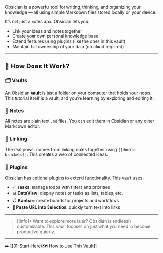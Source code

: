 Obsidian is a powerful tool for writing, thinking, and organizing your knowledge — all using simple Markdown files stored locally on your device.

It’s not just a notes app. Obsidian lets you:
- Link your ideas and notes together
- Create your own personal knowledge base
- Extend features using plugins (like the ones in this vault)
- Maintain full ownership of your data (no cloud required)

---

## 🧱 How Does It Work?

### 🗂 Vaults
An Obsidian **vault** is just a folder on your computer that holds your notes. This tutorial itself is a vault, and you’re learning by exploring and editing it.

### 📝 Notes
All notes are plain text `.md` files. You can edit them in Obsidian or any other Markdown editor.

### 🔗 Linking
The real power comes from linking notes together using `[[double brackets]]`. This creates a web of connected ideas.

### 🧩 Plugins
Obsidian has optional plugins to extend functionality. This vault uses:
- ✅ **Tasks**: manage todos with filters and priorities
- 📊 **DataView**: display notes or tasks as lists, tables, etc.
- 📋 **Kanban**: create boards for projects and workflows
- 🔗 **Paste URL into Selection**: quickly turn text into links

---

> [!info]+ Want to explore more later?
> Obsidian is endlessly customizable. This vault focuses on just what you need to become productive quickly.

---

➡️ [[01-Start-Here/🗺 How to Use This Vault]]

